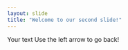 ```yaml
---
layout: slide
title: "Welcome to our second slide!"
---
```

Your text
Use  the left arrow to go back!
